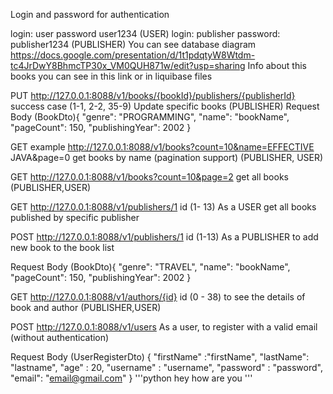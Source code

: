 Login and password for authentication

login: user password user1234 (USER) login: publisher password: publisher1234 (PUBLISHER) You can see database diagram https://docs.google.com/presentation/d/1t1pdqtyW8Wtdm-tc4JrDwY8BhmcTP30x_VM0QUH871w/edit?usp=sharing Info about this books you can see in this link or in liquibase files

PUT http://127.0.0.1:8088/v1/books/{bookId}/publishers/{publisherId} success case (1-1, 2-2, 35-9) Update specific books (PUBLISHER) Request Body (BookDto){ "genre": "PROGRAMMING", "name": "bookName", "pageCount": 150, "publishingYear": 2002 }

GET example http://127.0.0.1:8088/v1/books?count=10&name=EFFECTIVE JAVA&page=0 get books by name (pagination support) (PUBLISHER, USER)

GET http://127.0.0.1:8088/v1/books?count=10&page=2 get all books (PUBLISHER,USER)

GET http://127.0.0.1:8088/v1/publishers/1 id (1- 13) As a USER get all books published by specific publisher

POST http://127.0.0.1:8088/v1/publishers/1 id (1-13) As a PUBLISHER to add new book to the book list

Request Body (BookDto){ "genre": "TRAVEL", "name": "bookName", "pageCount": 150, "publishingYear": 2002 }

GET http://127.0.0.1:8088/v1/authors/{id} id (0 - 38) to see the details of book and author (PUBLISHER,USER)

POST http://127.0.0.1:8088/v1/users As a user, to register with a valid email (without authentication)

Request Body (UserRegisterDto) { "firstName" :"firstName", "lastName": "lastname", "age" : 20,
"username" : "username",
"password" : "password", "email": "email@gmail.com"
}
'''python
hey how are you
'''
